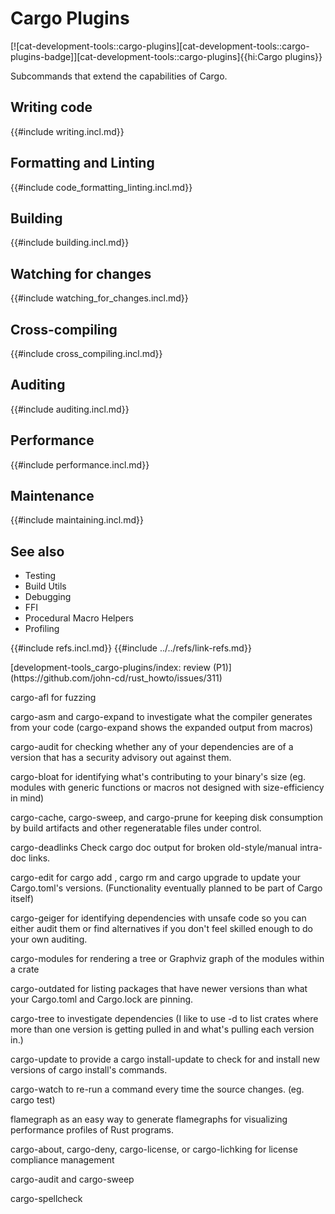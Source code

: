 # Cargo Plugins

[![cat-development-tools::cargo-plugins][cat-development-tools::cargo-plugins-badge]][cat-development-tools::cargo-plugins]{{hi:Cargo plugins}}

Subcommands that extend the capabilities of Cargo.

## Writing code

{{#include writing.incl.md}}

## Formatting and Linting

{{#include code_formatting_linting.incl.md}}

## Building

{{#include building.incl.md}}

## Watching for changes

{{#include watching_for_changes.incl.md}}

## Cross-compiling

{{#include cross_compiling.incl.md}}

## Auditing

{{#include auditing.incl.md}}

## Performance

{{#include performance.incl.md}}

## Maintenance

{{#include maintaining.incl.md}}

## See also

- Testing
- Build Utils
- Debugging
- FFI
- Procedural Macro Helpers
- Profiling

{{#include refs.incl.md}}
{{#include ../../refs/link-refs.md}}

<div class="hidden">
[development-tools_cargo-plugins/index: review (P1)](https://github.com/john-cd/rust_howto/issues/311)

cargo-afl for fuzzing

cargo-asm and cargo-expand to investigate what the compiler generates from your code (cargo-expand shows the expanded output from macros)

cargo-audit for checking whether any of your dependencies are of a version that has a security advisory out against them.

cargo-bloat for identifying what's contributing to your binary's size (eg. modules with generic functions or macros not designed with size-efficiency in mind)

cargo-cache, cargo-sweep, and cargo-prune for keeping disk consumption by build artifacts and other regeneratable files under control.

cargo-deadlinks Check cargo doc output for broken old-style/manual intra-doc links.

cargo-edit for cargo add <dependency>, cargo rm <dependency> and cargo upgrade to update your Cargo.toml's versions. (Functionality eventually planned to be part of Cargo itself)

cargo-geiger for identifying dependencies with unsafe code so you can either audit them or find alternatives if you don't feel skilled enough to do your own auditing.

cargo-modules for rendering a tree or Graphviz graph of the modules within a crate

cargo-outdated for listing packages that have newer versions than what your Cargo.toml and Cargo.lock are pinning.

cargo-tree to investigate dependencies (I like to use -d to list crates where more than one version is getting pulled in and what's pulling each version in.)

cargo-update to provide a cargo install-update to check for and install new versions of cargo install's commands.

cargo-watch to re-run a command every time the source changes. (eg. cargo test)

flamegraph as an easy way to generate flamegraphs for visualizing performance profiles of Rust programs.

cargo-about, cargo-deny, cargo-license, or cargo-lichking for license compliance management

cargo-audit and cargo-sweep

cargo-spellcheck
</div>
